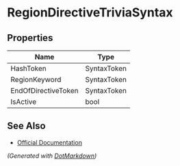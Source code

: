 # RegionDirectiveTriviaSyntax

## Properties

| Name                | Type        |
| ------------------- | ----------- |
| HashToken           | SyntaxToken |
| RegionKeyword       | SyntaxToken |
| EndOfDirectiveToken | SyntaxToken |
| IsActive            | bool        |

## See Also

* [Official Documentation](https://docs.microsoft.com/en-us/dotnet/api/microsoft.codeanalysis.csharp.syntax.regiondirectivetriviasyntax)


*\(Generated with [DotMarkdown](http://github.com/JosefPihrt/DotMarkdown)\)*